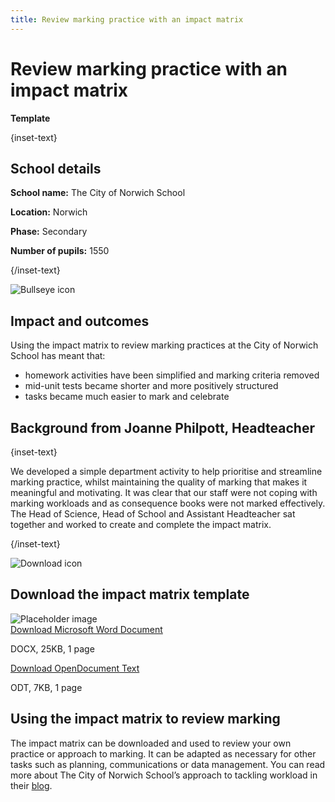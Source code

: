 ```yaml
---
title: Review marking practice with an impact matrix
---
```


# Review marking practice with an impact matrix

<strong class="govuk-tag">Template</strong>

{inset-text}

## School details

**School name:** The City of Norwich School

**Location:** Norwich

**Phase:** Secondary

**Number of pupils:** 1550

{/inset-text}

<div class="govuk-grid-row dfe-width-container">
  <div class="govuk-grid-column-full">
    <div class="info-box">
      <div class="info-box__corner">
        <img src="/assets/images/bullseye.svg" alt="Bullseye icon">
      </div>
      <h2 class="govuk-heading-m">
        Impact and outcomes
      </h2>
      <p>
         Using the impact matrix to review marking practices at the City of
         Norwich School has meant that:
        <ul>
          <li>homework activities have been simplified and marking criteria removed</li>
          <li>mid-unit tests became shorter and more positively structured</li>
          <li>tasks became much easier to mark and celebrate</li>
       </ul>
      </p>
    </div>
  </div>
</div>

## Background from Joanne Philpott, Headteacher

{inset-text}

We developed a simple department activity to help prioritise and streamline
marking practice, whilst maintaining the quality of marking that makes it
meaningful and motivating. It was clear that our staff were not coping with
marking workloads and as consequence books were not marked effectively. The Head
of Science, Head of School and Assistant Headteacher sat together and worked to
create and complete the impact matrix.

{/inset-text}

<div class="dfe-width-container govuk-grid-row">
  <div class="govuk-grid-column-full">
    <div class="info-box">
      <div class="info-box__corner">
        <img src="/assets/images/download-icon.svg" alt="Download icon">
      </div>
      <h2 class="govuk-heading-m">
        Download the impact matrix template
      </h2>
      <div class="govuk-grid-row info-box__download-content">
        <div class="govuk-grid-column-one-half">
          <img src="/assets/images/preview-placeholder.jpg" alt="Placeholder image" class="dfe-file-preview-image">
        </div>
        <div class="govuk-grid-column-one-half">
          <div class="info-box__content">
             <a class="govuk-link--no-visited-state govuk-body" href="<%= @base_url %>/assets/files/Impact matrix.docx">
              Download Microsoft Word Document
            </a>
            <p>
              DOCX, 25KB, 1 page
            </p>
            <a class="govuk-link--no-visited-state govuk-body" href="<%= @base_url %>/assets/files/Impact matrix.odt">
              Download OpenDocument Text
            </a>
            <p>
              ODT, 7KB, 1 page
            </p>
          </div>
        </div>
      </div>
    </div>
  </div>
</div>

## Using the impact matrix to review marking

The impact matrix can be downloaded and used to review your own practice or
approach to marking. It can be adapted as necessary for other tasks such as
planning, communications or data management. You can read more about The City of
Norwich School’s approach to tackling workload in their
[blog](https://teaching.blog.gov.uk/2018/01/19/using-curriculum-area-development-time-to-reduce-teacher-workload/).
